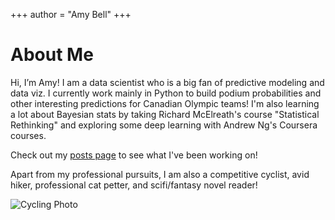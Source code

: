 +++
author = "Amy Bell"
+++

# About Me

Hi, I’m Amy! I am a data scientist who is a big fan of predictive modeling and data viz. I currently work mainly in Python to build podium probabilities and other interesting predictions for Canadian Olympic teams! I'm also learning a lot about Bayesian stats by taking Richard McElreath's course "Statistical Rethinking" and exploring some deep learning with Andrew Ng's Coursera courses. 

Check out my [posts page](https://www.amybell.info/posts/) to see what I've been working on!

Apart from my professional pursuits, I am also a competitive cyclist, avid hiker, professional cat petter, and scifi/fantasy novel reader!


![Cycling Photo](/images/bikepic.jpg)
